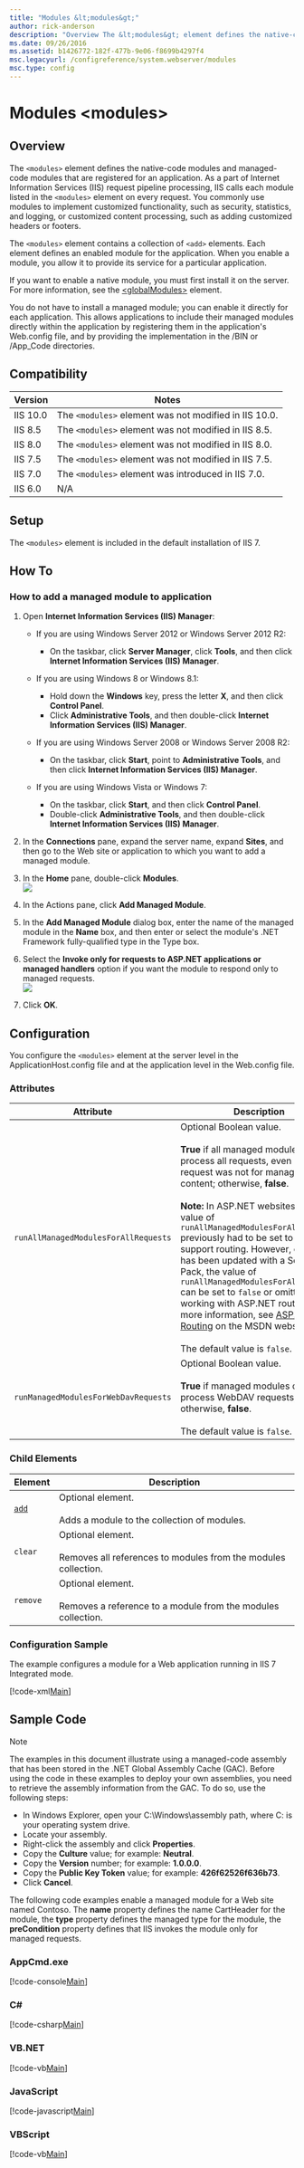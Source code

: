 ```yaml
---
title: "Modules &lt;modules&gt;"
author: rick-anderson
description: "Overview The &lt;modules&gt; element defines the native-code modules and managed-code modules that are registered for an application. As a part of Internet I..."
ms.date: 09/26/2016
ms.assetid: b1426772-182f-477b-9e06-f8699b4297f4
msc.legacyurl: /configreference/system.webserver/modules
msc.type: config
---
```

# Modules &lt;modules&gt;

<a id="001"></a>

## Overview

The `<modules>` element defines the native-code modules and managed-code modules that are registered for an application. As a part of Internet Information Services (IIS) request pipeline processing, IIS calls each module listed in the `<modules>` element on every request. You commonly use modules to implement customized functionality, such as security, statistics, and logging, or customized content processing, such as adding customized headers or footers.

The `<modules>` element contains a collection of `<add>` elements. Each element defines an enabled module for the application. When you enable a module, you allow it to provide its service for a particular application.

If you want to enable a native module, you must first install it on the server. For more information, see the [&lt;globalModules&gt;](../globalmodules/index.md) element.

You do not have to install a managed module; you can enable it directly for each application. This allows applications to include their managed modules directly within the application by registering them in the application's Web.config file, and by providing the implementation in the /BIN or /App\_Code directories.

<a id="002"></a>

## Compatibility

| Version | Notes |
| --- | --- |
| IIS 10.0 | The `<modules>` element was not modified in IIS 10.0. |
| IIS 8.5 | The `<modules>` element was not modified in IIS 8.5. |
| IIS 8.0 | The `<modules>` element was not modified in IIS 8.0. |
| IIS 7.5 | The `<modules>` element was not modified in IIS 7.5. |
| IIS 7.0 | The `<modules>` element was introduced in IIS 7.0. |
| IIS 6.0 | N/A |

<a id="003"></a>

## Setup

The `<modules>` element is included in the default installation of IIS 7.

<a id="004"></a>

## How To

### How to add a managed module to application

1. Open **Internet Information Services (IIS) Manager**: 

    - If you are using Windows Server 2012 or Windows Server 2012 R2: 

        - On the taskbar, click **Server Manager**, click **Tools**, and then click **Internet Information Services (IIS) Manager**.
    - If you are using Windows 8 or Windows 8.1: 

        - Hold down the **Windows** key, press the letter **X**, and then click **Control Panel**.
        - Click **Administrative Tools**, and then double-click **Internet Information Services (IIS) Manager**.
    - If you are using Windows Server 2008 or Windows Server 2008 R2: 

        - On the taskbar, click **Start**, point to **Administrative Tools**, and then click **Internet Information Services (IIS) Manager**.
    - If you are using Windows Vista or Windows 7: 

        - On the taskbar, click **Start**, and then click **Control Panel**.
        - Double-click **Administrative Tools**, and then double-click **Internet Information Services (IIS) Manager**.
2. In the **Connections** pane, expand the server name, expand **Sites**, and then go to the Web site or application to which you want to add a managed module.
3. In the **Home** pane, double-click **Modules**.  
    [![](index/_static/image2.png)](index/_static/image1.png)
4. In the Actions pane, click **Add Managed Module**.
5. In the **Add Managed Module** dialog box, enter the name of the managed module in the **Name** box, and then enter or select the module's .NET Framework fully-qualified type in the Type box.
6. Select the **Invoke only for requests to ASP.NET applications or managed handlers** option if you want the module to respond only to managed requests.  
    [![](index/_static/image4.png)](index/_static/image3.png)
7. Click **OK**.

<a id="005"></a>

## Configuration

You configure the `<modules>` element at the server level in the ApplicationHost.config file and at the application level in the Web.config file.

### Attributes

| Attribute | Description |
| --- | --- |
| `runAllManagedModulesForAllRequests` | Optional Boolean value.<br><br>**True** if all managed modules can process all requests, even if the request was not for managed content; otherwise, **false**.<br><br>**Note:** In ASP.NET websites, the value of `runAllManagedModulesForAllRequests` previously had to be set to `true` to support routing. However, once IIS 7 has been updated with a Service Pack, the value of `runAllManagedModulesForAllRequests` can be set to `false` or omitted when working with ASP.NET routing. For more information, see [ASP.NET Routing](https://go.microsoft.com/fwlink/?LinkID=215230) on the MSDN website.<br><br>The default value is `false`. |
| `runManagedModulesForWebDavRequests` | Optional Boolean value.<br><br>**True** if managed modules can process WebDAV requests; otherwise, **false**.<br><br>The default value is `false`. |

### Child Elements

| Element | Description |
| --- | --- |
| [`add`](add.md) | Optional element.<br><br>Adds a module to the collection of modules. |
| `clear` | Optional element.<br><br>Removes all references to modules from the modules collection. |
| `remove` | Optional element. <br><br>Removes a reference to a module from the modules collection. |

### Configuration Sample

The example configures a module for a Web application running in IIS 7 Integrated mode.

[!code-xml[Main](index/samples/sample1.xml)]

<a id="006"></a>

## Sample Code

> [!NOTE]
> The examples in this document illustrate using a managed-code assembly that has been stored in the .NET Global Assembly Cache (GAC). Before using the code in these examples to deploy your own assemblies, you need to retrieve the assembly information from the GAC. To do so, use the following steps:

- In Windows Explorer, open your C:\Windows\assembly path, where C: is your operating system drive.
- Locate your assembly.
- Right-click the assembly and click **Properties**.
- Copy the **Culture** value; for example: **Neutral**.
- Copy the **Version** number; for example: **1.0.0.0**.
- Copy the **Public Key Token** value; for example: **426f62526f636b73**.
- Click **Cancel**.

The following code examples enable a managed module for a Web site named Contoso. The **name** property defines the name CartHeader for the module, the **type** property defines the managed type for the module, the **preCondition** property defines that IIS invokes the module only for managed requests.

### AppCmd.exe

[!code-console[Main](index/samples/sample2.cmd)]

### C\#

[!code-csharp[Main](index/samples/sample3.cs)]

### VB.NET

[!code-vb[Main](index/samples/sample4.vb)]

### JavaScript

[!code-javascript[Main](index/samples/sample5.js)]

### VBScript

[!code-vb[Main](index/samples/sample6.vb)]
